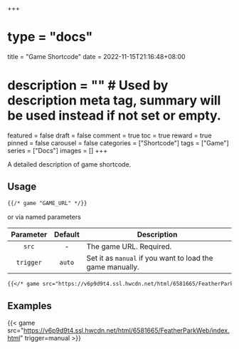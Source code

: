 +++
# type = "docs"
title = "Game Shortcode"
date = 2022-11-15T21:16:48+08:00
# description = "" # Used by description meta tag, summary will be used instead if not set or empty.
featured = false
draft = false
comment = true
toc = true
reward = true
pinned = false
carousel = false
categories = ["Shortcode"]
tags = ["Game"]
series = ["Docs"]
images = []
+++

A detailed description of game shortcode.

<!--more-->

## Usage

```markdown
{{/* game "GAME_URL" */}}
```

or via named parameters

| Parameter | Default | Description
|:-:|:-:|---
| `src` | - | The game URL. Required.
| `trigger` | `auto` | Set it as `manual` if you want to load the game manually.

```markdown
{{</* game src="https://v6p9d9t4.ssl.hwcdn.net/html/6581665/FeatherParkWeb/index.html" trigger=manual */>}}
```

## Examples

{{< game src="https://v6p9d9t4.ssl.hwcdn.net/html/6581665/FeatherParkWeb/index.html" trigger=manual >}}
